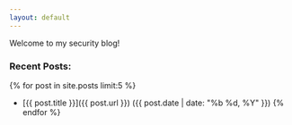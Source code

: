```yaml
---
layout: default
---
```


Welcome to my security blog!

### Recent Posts:
{% for post in site.posts limit:5 %}
- [{{ post.title }}]({{ post.url }}) ({{ post.date | date: "%b %d, %Y" }})
{% endfor %}
